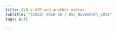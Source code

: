 ```yaml
---
title: AYQ v AYR and another matter
subtitle: "[2012] SGCA 66 / 05\_November\_2012"
tags: null

---
```


